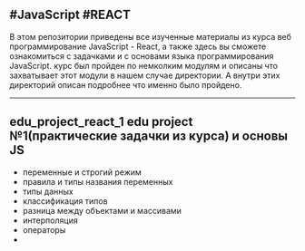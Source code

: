 #JavaScript #REACT
----------
В этом репозитории приведены все изученные материалы из курса веб программирование JavaScript - React, а также
здесь вы сможете ознакомиться с задачками  и с основами языка программирования JavaScript. 
курс был пройден по немколким модулям и описаны что захватывает этот модули в нашем случае директории. А внутри этих директорий описан подробнее что именно было пройдено. 

----------
edu_project_react_1 edu project №1(практические задачки из курса) и основы JS
----------
- переменные и строгий режим
- правила и типы названия переменных
- типы данных
- классификация типов
- разница между объектами и массивами
- интерполяция
- операторы
- 

